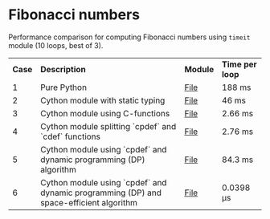 # Fibonacci numbers

Performance comparison for computing Fibonacci numbers using `timeit` module (10 loops, best of 3).

<table>
<tr>
    <td><b>Case</b></td>
    <td><b>Description</b></td>
    <td><b>Module</b></td>
    <td><b>Time per loop</b></td>
</tr>
<tr>
    <td>1</td>
    <td>Pure Python</td>
    <td><a href="https://github.com/emanuelegiona/hpc-python/tree/master/cython/c-functions/fib.py">File</a></td>
    <td>188 ms</td>
</tr>

<tr>
    <td>2</td>
    <td>Cython module with static typing</td>
    <td><a href="https://github.com/emanuelegiona/hpc-python/tree/master/cython/c-functions/fib_typing.pyx">File</a></td>
    <td>46 ms</td>
</tr>

<tr>
    <td>3</td>
    <td>Cython module using C-functions</td>
    <td><a href="https://github.com/emanuelegiona/hpc-python/tree/master/cython/c-functions/fib_cfunc.pyx">File</a></td>
    <td>2.66 ms</td>
</tr>

<tr>
    <td>4</td>
    <td>Cython module splitting `cpdef` and `cdef` functions</td>
    <td><a href="https://github.com/emanuelegiona/hpc-python/tree/master/cython/c-functions/fib_cfunc2.pyx">File</a></td>
    <td>2.76 ms</td>
</tr>

<tr>
    <td>5</td>
    <td>Cython module using `cpdef` and dynamic programming (DP) algorithm</td>
    <td><a href="https://github.com/emanuelegiona/hpc-python/tree/master/cython/c-functions/fib_dp.pyx">File</a></td>
    <td>84.3 ms</td>
</tr>

<tr>
    <td>6</td>
    <td>Cython module using `cpdef` and dynamic programming (DP) and space-efficient algorithm</td>
    <td><a href="https://github.com/emanuelegiona/hpc-python/tree/master/cython/c-functions/fib_dp_eff.pyx">File</a></td>
    <td>0.0398 &mu;s </td>
</tr>
</table>
